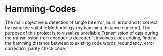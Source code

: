 # Hamming-Codes
The main objective is detection of single bit error, burst error and to correct by using the suitable   Methodology (by hamming distance concept). The purpose of this project is to visualize unreliable  Transmission of data during the transmission from encoder to decoder. It involves block coding, finding  the hamming distance between to existing code words, redundancy, error  correction, parity check code.
